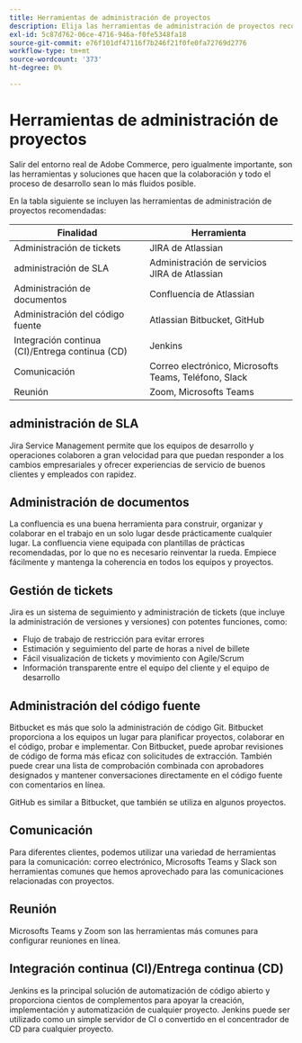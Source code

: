 ```yaml
---
title: Herramientas de administración de proyectos
description: Elija las herramientas de administración de proyectos recomendadas para la implementación de Adobe Commerce.
exl-id: 5c87d762-06ce-4716-946a-f0fe5348fa18
source-git-commit: e76f101df47116f7b246f21f0fe0fa72769d2776
workflow-type: tm+mt
source-wordcount: '373'
ht-degree: 0%

---
```


# Herramientas de administración de proyectos

Salir del entorno real de Adobe Commerce, pero igualmente importante, son las herramientas y soluciones que hacen que la colaboración y todo el proceso de desarrollo sean lo más fluidos posible.

En la tabla siguiente se incluyen las herramientas de administración de proyectos recomendadas:

| Finalidad | Herramienta |
|------------------------------------------------------|--------------------------------------|
| Administración de tickets | JIRA de Atlassian |
| administración de SLA | Administración de servicios JIRA de Atlassian |
| Administración de documentos | Confluencia de Atlassian |
| Administración del código fuente | Atlassian Bitbucket, GitHub |
| Integración continua (CI)/Entrega continua (CD) | Jenkins |
| Comunicación | Correo electrónico, Microsofts Teams, Teléfono, Slack |
| Reunión | Zoom, Microsofts Teams |

## administración de SLA

Jira Service Management permite que los equipos de desarrollo y operaciones colaboren a gran velocidad para que puedan responder a los cambios empresariales y ofrecer experiencias de servicio de buenos clientes y empleados con rapidez.

## Administración de documentos

La confluencia es una buena herramienta para construir, organizar y colaborar en el trabajo en un solo lugar desde prácticamente cualquier lugar. La confluencia viene equipada con plantillas de prácticas recomendadas, por lo que no es necesario reinventar la rueda. Empiece fácilmente y mantenga la coherencia en todos los equipos y proyectos.

## Gestión de tickets

Jira es un sistema de seguimiento y administración de tickets (que incluye la administración de versiones y versiones) con potentes funciones, como:

- Flujo de trabajo de restricción para evitar errores
- Estimación y seguimiento del parte de horas a nivel de billete
- Fácil visualización de tickets y movimiento con Agile/Scrum
- Información transparente entre el equipo del cliente y el equipo de desarrollo

## Administración del código fuente

Bitbucket es más que solo la administración de código Git. Bitbucket proporciona a los equipos un lugar para planificar proyectos, colaborar en el código, probar e implementar. Con Bitbucket, puede aprobar revisiones de código de forma más eficaz con solicitudes de extracción. También puede crear una lista de comprobación combinada con aprobadores designados y mantener conversaciones directamente en el código fuente con comentarios en línea.

GitHub es similar a Bitbucket, que también se utiliza en algunos proyectos.

## Comunicación

Para diferentes clientes, podemos utilizar una variedad de herramientas para la comunicación: correo electrónico, Microsofts Teams y Slack son herramientas comunes que hemos aprovechado para las comunicaciones relacionadas con proyectos.

## Reunión

Microsofts Teams y Zoom son las herramientas más comunes para configurar reuniones en línea.

## Integración continua (CI)/Entrega continua (CD)

Jenkins es la principal solución de automatización de código abierto y proporciona cientos de complementos para apoyar la creación, implementación y automatización de cualquier proyecto. Jenkins puede ser utilizado como un simple servidor de CI o convertido en el concentrador de CD para cualquier proyecto.
